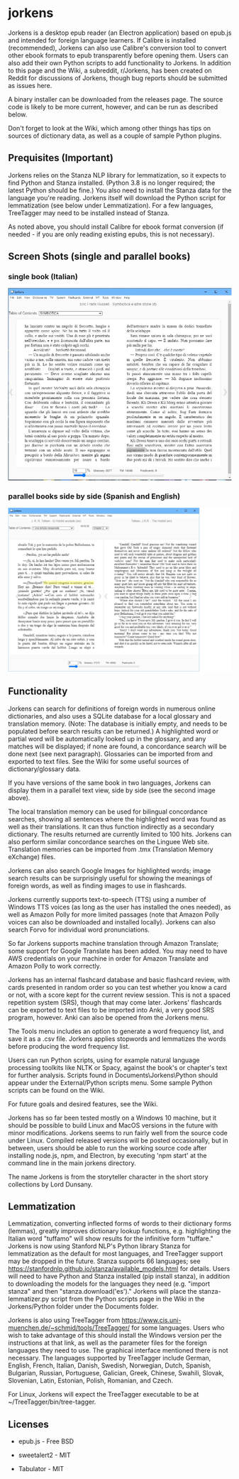 # jorkens #
Jorkens is a desktop epub reader (an Electron application) based on epub.js and intended for foreign language learners. If Calibre is installed (recommended), Jorkens can also use Calibre's conversion tool to convert other ebook formats to epub transparently before opening them. Users can also add their own Python scripts to add functionality to Jorkens. In addition to this page and the Wiki, a subreddit, r/Jorkens, has been created on Reddit for discussions of Jorkens, though bug reports should be submitted as issues here.

A binary installer can be downloaded from the releases page. The source code is likely to be more current, however, and can be run as described below.

Don't forget to look at the Wiki, which among other things has tips on sources of dictionary data, as well as a couple of sample Python plugins. 

## Prequisites (Important) ##

Jorkens relies on the Stanza NLP library for lemmatization, so it expects to find Python and Stanza installed. (Python 3.8 is no longer required; the latest Python should be fine.) You also need to install the Stanza data for the language you're reading. Jorkens itself will download the Python script for lemmatization (see below under Lemmatization). For a few languages, TreeTagger may need to be installed instead of Stanza. 

As noted above, you should install Calibre for ebook format conversion (if needed - if you are only reading existing epubs, this is not necessary). 

## Screen Shots (single and parallel books) ##

### single book (Italian) ###

![screen shot](screenshot.JPG)

### parallel books side by side (Spanish and English) ###

![screen shot](screenshot2.jpg)

## Functionality ##

Jorkens can search for definitions of foreign words in numerous online dictionaries, and also uses a SQLite database for a local glossary and translation memory. (Note: The  database is initially empty, and needs to be populated before search results can be returned.) A highlighted word or partial word will be automatically looked up in the glossary, and any matches will be displayed; if none are found, a concordance search will be done next (see next paragraph). Glossaries can be imported from and exported to text files. See the Wiki for some useful sources of dictionary/glossary data. 

If you have versions of the same book in two languages, Jorkens can display them in a parallel text view, side by side (see the second image above).

The local translation memory can be used for bilingual concordance searches, showing all sentences where the highlighted word was found as well as their translations.  It can thus function indirectly as a secondary dictionary. The results returned are currently limited to 100 hits. Jorkens can also perform similar concordance searches on the Linguee Web site.  Translation memories can be imported from .tmx (Translation Memory eXchange) files. 

Jorkens can also search Google Images for highlighted words; image search results can be surprisingly useful for showing the meanings of foreign words, as well as finding images to use in flashcards. 

Jorkens currently supports text-to-speech (TTS) using a number of Windows TTS voices (as long as the user has installed the ones needed), as well as Amazon Polly for more limited passages (note that Amazon Polly voices can also be downloaded and installed locally). Jorkens can also search Forvo for individual word pronunciations. 

So far Jorkens supports machine translation through Amazon Translate; some support for Google Translate has been added. You may need to have AWS credentials on your machine in order for Amazon Translate and Amazon Polly to work correctly. 

Jorkens has an internal flashcard database and basic flashcard review, with cards presented in random order so you can test whether you know a card or not, with a score kept for the current review session. This is not a spaced repetition system (SRS), though that may come later. Jorkens' flashcards can be exported to text files to be imported into Anki, a very good SRS program, however. Anki can also be opened from the Jorkens menu.

The Tools menu includes an option to generate a word frequency list, and save it as a .csv file. Jorkens applies stopwords and lemmatizes the words before producing the word frequency list. 

Users can run Python scripts, using for example natural language processing toolkits like NLTK or Spacy, against the book's or chapter's text for further analysis. Scripts found in Documents\Jorkens\Python should appear under the External/Python scripts menu. Some sample Python scripts can be found on the Wiki. 

For future goals and desired features, see the Wiki. 

Jorkens has so far been tested mostly on a Windows 10 machine, but it should be possible to build Linux and MacOS versions in the future with minor modifications. Jorkens seems to run fairly well from the source code under Linux. Compiled released versions will be posted occasionally, but in between, users should be able to run the working source code after installing node.js, npm, and Electron, by executing 'npm start' at the command line in the main jorkens directory. 

The name Jorkens is from the storyteller character in the short story collections by Lord Dunsany. 

## Lemmatization ##

Lemmatization, converting inflected forms of words to their dictionary forms (lemmas), greatly improves dictionary lookup functions, e.g. highlighting the Italian word "tuffamo" will show results for the infinitive form "tuffare." Jorkens is now using Stanford NLP's Python library Stanza for lemmatization as the default for most languages, and TreeTagger support may be dropped in the future. Stanza supports 66 languages; see https://stanfordnlp.github.io/stanza/available_models.html for details. Users will need to have Python and Stanza installed (pip install stanza), in addition to downloading the models for the languages they need (e.g. "import stanza" and then "stanza.download('es')." Jorkens will place the stanza-lemmatizer.py script from the Python scripts page in the Wiki in the Jorkens/Python folder under the Documents folder. 

Jorkens is also using TreeTagger from https://www.cis.uni-muenchen.de/~schmid/tools/TreeTagger/ for some languages. Users who wish to take advantage of this should install the Windows version per the instructions at that link, as well as the parameter files for the foreign languages they need to use. The graphical interface mentioned there is not necessary. The languages supported by TreeTagger include German, English, French, Italian, Danish, Swedish, Norwegian, Dutch, Spanish, Bulgarian, Russian, Portuguese, Galician, Greek, Chinese, Swahili, Slovak, Slovenian, Latin, Estonian, Polish, Romanian, and Czech. 

For Linux, Jorkens will expect the TreeTagger executable to be at ~/TreeTagger/bin/tree-tagger.

## Licenses ##

* epub.js - Free BSD 

* sweetalert2 - MIT

* Tabulator - MIT